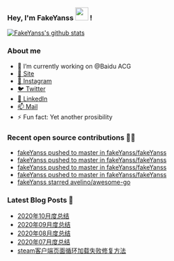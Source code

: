### Hey, I'm FakeYanss <img src="https://media.giphy.com/media/hvRJCLFzcasrR4ia7z/giphy.gif" width="30px"> !

[![FakeYanss's github stats](https://github-readme-stats.vercel.app/api?username=fakeyanss)](https://github.com/fakeyanss)

### About me
- 🔭 I’m currently working on @Baidu ACG
- [🚀 Site](https://avelino.run) <br>
- [📸 Instagram](https://www.instagram.com/fakeyanss/)
- [🐦 Twitter](https://twitter.com/fakeYanss)
- [💼 LinkedIn](https://www.linkedin.com/in/foretime) 
- [📫 Mail](mailto:yanshisangc@gmail.com)
- ⚡ Fun fact: Yet another prosibility

### Recent open source contributions 👨‍💻

<!-- GITHUB:START -->
- [fakeYanss pushed to master in fakeYanss/fakeYanss](https://github.com/fakeYanss/fakeYanss/compare/395f4567af...3fff37d624)
- [fakeYanss pushed to master in fakeYanss/fakeYanss](https://github.com/fakeYanss/fakeYanss/compare/776b395692...1c06f6f6ba)
- [fakeYanss pushed to master in fakeYanss/fakeYanss](https://github.com/fakeYanss/fakeYanss/compare/a8c66624c5...776b395692)
- [fakeYanss pushed to master in fakeYanss/fakeYanss](https://github.com/fakeYanss/fakeYanss/compare/40e5823fde...a8c66624c5)
- [fakeYanss starred avelino/awesome-go](https://github.com/avelino/awesome-go)
<!-- GITHUB:END -->

### Latest Blog Posts 📕
<!-- BLOG:START -->
- [2020年10月度总结](https://foreti.me/blog/2020/10/28/2020-10-review/)
- [2020年09月度总结](https://foreti.me/blog/2020/10/28/2020-09-review/)
- [2020年08月度总结](https://foreti.me/blog/2020/09/05/2020-08-review/)
- [2020年07月度总结](https://foreti.me/blog/2020/07/29/2020-07-review/)
- [steam客户端页面循环加载失败修复方法](https://foreti.me/blog/2020/07/15/steam-load-error-fix/)
<!-- BLOG:END -->
